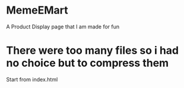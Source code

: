 # MemeEMart
A Product Display page that I am made for fun
# There were too many files so i had no choice but to compress them
Start from index.html
